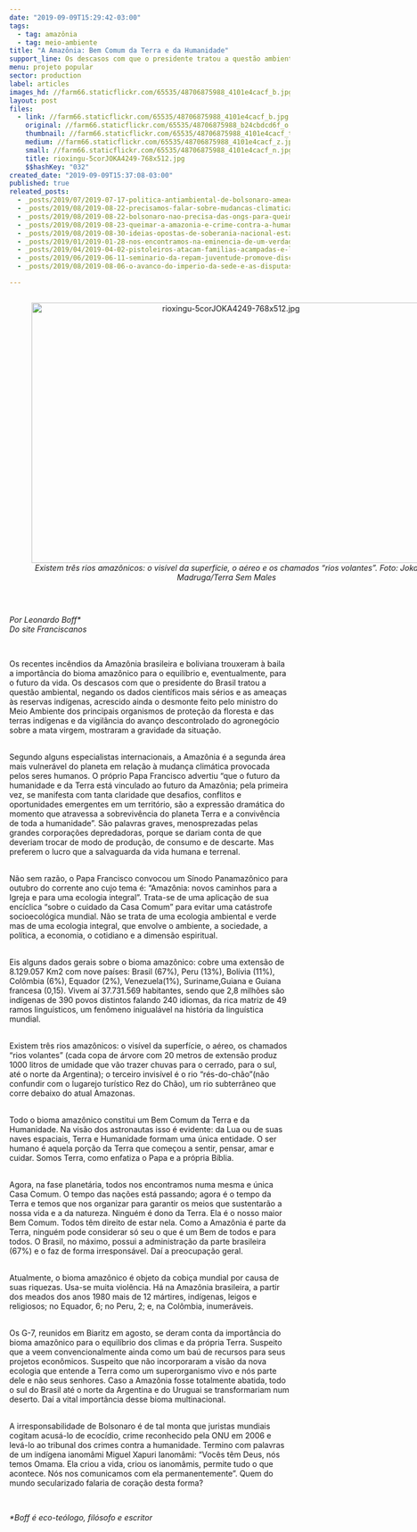 ```yaml
---
date: "2019-09-09T15:29:42-03:00"
tags:
  - tag: amazônia
  - tag: meio-ambiente
title: "A Amazônia: Bem Comum da Terra e da Humanidade"
support_line: Os descasos com que o presidente tratou a questão ambiental mostraram a gravidade da situação
menu: projeto popular
sector: production
label: articles
images_hd: //farm66.staticflickr.com/65535/48706875988_4101e4cacf_b.jpg
layout: post
files:
  - link: //farm66.staticflickr.com/65535/48706875988_4101e4cacf_b.jpg
    original: //farm66.staticflickr.com/65535/48706875988_b24cbdcd6f_o.jpg
    thumbnail: //farm66.staticflickr.com/65535/48706875988_4101e4cacf_t.jpg
    medium: //farm66.staticflickr.com/65535/48706875988_4101e4cacf_z.jpg
    small: //farm66.staticflickr.com/65535/48706875988_4101e4cacf_n.jpg
    title: rioxingu-5corJOKA4249-768x512.jpg
    $$hashKey: "032"
created_date: "2019-09-09T15:37:08-03:00"
published: true
releated_posts:
  - _posts/2019/07/2019-07-17-politica-antiambiental-de-bolsonaro-ameaca-o-fundo-amazonia-entenda.md
  - _posts/2019/08/2019-08-22-precisamos-falar-sobre-mudancas-climaticas-queimadas-e-desmatamento.md
  - _posts/2019/08/2019-08-22-bolsonaro-nao-precisa-das-ongs-para-queimar-a-imagem-do-brasil-no-mundo-inteiro.md
  - _posts/2019/08/2019-08-23-queimar-a-amazonia-e-crime-contra-a-humanidade.md
  - _posts/2019/08/2019-08-30-ideias-opostas-de-soberania-nacional-estao-em-jogo-na-amazonia-analisa-celso-amorim.md
  - _posts/2019/01/2019-01-28-nos-encontramos-na-eminencia-de-um-verdadeiro-etnocidio-das-populacoes-indigenas-no-brasil-denuncia-professor-da-unifesspa.md
  - _posts/2019/04/2019-04-02-pistoleiros-atacam-familias-acampadas-e-lideranca-e-assassinada-no-amazonas.md
  - _posts/2019/06/2019-06-11-seminario-da-repam-juventude-promove-discussoes-sobre-ecologia.md
  - _posts/2019/08/2019-08-06-o-avanco-do-imperio-da-sede-e-as-disputas-geopoliticas-pelos-recursos-hidricos.md

---
```

<div style="text-align:center">
<figure class="image" style="display:inline-block"><img alt="rioxingu-5corJOKA4249-768x512.jpg" height="467" src="//farm66.staticflickr.com/65535/48706875988_4101e4cacf_b.jpg" width="700" />
<figcaption><em>Existem tr&ecirc;s rios amaz&ocirc;nicos: o vis&iacute;vel&nbsp;da superf&iacute;cie, o a&eacute;reo e os chamados &ldquo;rios volantes&rdquo;. Foto: Joka Madruga/Terra Sem Males</em></figcaption>
</figure>
</div>

<p>&nbsp;</p>

<p><em>Por Leonardo Boff*<br />
Do site Franciscanos</em></p>

<p>&nbsp;</p>

<p>Os recentes inc&ecirc;ndios da Amaz&ocirc;nia brasileira e boliviana trouxeram &agrave; baila a import&acirc;ncia do bioma amaz&ocirc;nico para o equil&iacute;brio e, eventualmente, para o futuro da vida. Os descasos com que o presidente do Brasil tratou a quest&atilde;o ambiental, negando os dados cient&iacute;ficos mais s&eacute;rios e as amea&ccedil;as &agrave;s reservas ind&iacute;genas, acrescido ainda o desmonte feito pelo ministro do Meio Ambiente dos principais organismos de prote&ccedil;&atilde;o da floresta e das terras ind&iacute;genas e da vigil&acirc;ncia do avan&ccedil;o descontrolado do agroneg&oacute;cio sobre a mata virgem, mostraram a gravidade da situa&ccedil;&atilde;o.</p>

<p><br />
Segundo alguns especialistas internacionais, a Amaz&ocirc;nia &eacute; a segunda &aacute;rea mais vulner&aacute;vel do planeta em rela&ccedil;&atilde;o &agrave; mudan&ccedil;a clim&aacute;tica provocada pelos seres humanos. O pr&oacute;prio Papa Francisco advertiu &ldquo;que o futuro da humanidade e da Terra est&aacute; vinculado ao futuro da Amaz&ocirc;nia; pela primeira vez, se manifesta com tanta claridade que desafios, conflitos e oportunidades emergentes em um territ&oacute;rio, s&atilde;o a express&atilde;o dram&aacute;tica do momento que atravessa a sobreviv&ecirc;ncia do planeta Terra e a conviv&ecirc;ncia de toda a humanidade&rdquo;. S&atilde;o palavras graves, menosprezadas pelas grandes corpora&ccedil;&otilde;es depredadoras, porque se dariam conta de que deveriam trocar de modo de produ&ccedil;&atilde;o, de consumo e de descarte. Mas preferem o lucro que a salvaguarda da vida humana e terrenal.</p>

<p><br />
N&atilde;o sem raz&atilde;o, o Papa Francisco convocou um S&iacute;nodo Panamaz&ocirc;nico para outubro do corrente ano cujo tema &eacute;: &ldquo;Amaz&ocirc;nia: novos caminhos para a Igreja e para uma ecologia integral&rdquo;. Trata-se de uma aplica&ccedil;&atilde;o de sua enc&iacute;clica &ldquo;sobre o cuidado da Casa Comum&rdquo; para evitar uma cat&aacute;strofe socioecol&oacute;gica mundial. N&atilde;o se trata de uma ecologia ambiental e verde mas de uma ecologia integral, que envolve o ambiente, a sociedade, a pol&iacute;tica, a economia, o cotidiano e a dimens&atilde;o espiritual.</p>

<p><br />
Eis alguns dados gerais sobre o bioma amaz&ocirc;nico: cobre uma extens&atilde;o de 8.129.057 Km2 com nove pa&iacute;ses: Brasil (67%), Peru (13%), Bol&iacute;via (11%), Col&ocirc;mbia (6%), Equador (2%), Venezuela(1%), Suriname,Guiana e Guiana francesa (0,15). Vivem a&iacute; 37.731.569 habitantes, sendo que 2,8 milh&otilde;es s&atilde;o ind&iacute;genas de 390 povos distintos falando 240 idiomas, da rica matriz de 49 ramos lingu&iacute;sticos, um fen&ocirc;meno inigual&aacute;vel na hist&oacute;ria da lingu&iacute;stica mundial.</p>

<p><br />
Existem tr&ecirc;s rios amaz&ocirc;nicos: o vis&iacute;vel da superf&iacute;cie, o a&eacute;reo, os chamados &ldquo;rios volantes&rdquo; (cada copa de &aacute;rvore com 20 metros de extens&atilde;o produz 1000 litros de umidade que v&atilde;o trazer chuvas para o cerrado, para o sul, at&eacute; o norte da Argentina); o terceiro invis&iacute;vel &eacute; o rio &ldquo;r&eacute;s-do-ch&atilde;o&rdquo;(n&atilde;o confundir com o lugarejo tur&iacute;stico Rez do Ch&atilde;o), um rio subterr&acirc;neo que corre debaixo do atual Amazonas.</p>

<p><br />
Todo o bioma amaz&ocirc;nico constitui um Bem Comum da Terra e da Humanidade. Na vis&atilde;o dos astronautas isso &eacute; evidente: da Lua ou de suas naves espaciais, Terra e Humanidade formam uma &uacute;nica entidade. O ser humano &eacute; aquela por&ccedil;&atilde;o da Terra que come&ccedil;ou a sentir, pensar, amar e cuidar. Somos Terra, como enfatiza o Papa e a pr&oacute;pria B&iacute;blia.</p>

<p><br />
Agora, na fase planet&aacute;ria, todos nos encontramos numa mesma e &uacute;nica Casa Comum. O tempo das na&ccedil;&otilde;es est&aacute; passando; agora &eacute; o tempo da Terra e temos que nos organizar para garantir os meios que sustentar&atilde;o a nossa vida e a da natureza. Ningu&eacute;m &eacute; dono da Terra. Ela &eacute; o nosso maior Bem Comum. Todos t&ecirc;m direito de estar nela. Como a Amaz&ocirc;nia &eacute; parte da Terra, ningu&eacute;m pode considerar s&oacute; seu o que &eacute; um Bem de todos e para todos. O Brasil, no m&aacute;ximo, possui a administra&ccedil;&atilde;o da parte brasileira (67%) e o faz de forma irrespons&aacute;vel. Da&iacute; a preocupa&ccedil;&atilde;o geral.</p>

<p><br />
Atualmente, o bioma amaz&ocirc;nico &eacute; objeto da cobi&ccedil;a mundial por causa de suas riquezas. Usa-se muita viol&ecirc;ncia. H&aacute; na Amaz&ocirc;nia brasileira, a partir dos meados dos anos 1980 mais de 12 m&aacute;rtires, ind&iacute;genas, leigos e religiosos; no Equador, 6; no Peru, 2; e, na Col&ocirc;mbia, inumer&aacute;veis.</p>

<p><br />
Os G-7, reunidos em Biaritz em agosto, se deram conta da import&acirc;ncia do bioma amaz&ocirc;nico para o equil&iacute;brio dos climas e da pr&oacute;pria Terra. Suspeito que a veem convencionalmente ainda como um ba&uacute; de recursos para seus projetos econ&ocirc;micos. Suspeito que n&atilde;o incorporaram a vis&atilde;o da nova ecologia que entende a Terra como um superorganismo vivo e n&oacute;s parte dele e n&atilde;o seus senhores. Caso a Amaz&ocirc;nia fosse totalmente abatida, todo o sul do Brasil at&eacute; o norte da Argentina e do Uruguai se transformariam num deserto. Da&iacute; a vital import&acirc;ncia desse bioma multinacional.</p>

<p><br />
A irresponsabilidade de Bolsonaro &eacute; de tal monta que juristas mundiais cogitam acus&aacute;-lo de ecoc&iacute;dio, crime reconhecido pela ONU em 2006 e lev&aacute;-lo ao tribunal dos crimes contra a humanidade. Termino com palavras de um ind&iacute;gena ianom&acirc;mi Miguel Xapuri Ianom&acirc;mi: &ldquo;Voc&ecirc;s t&ecirc;m Deus, n&oacute;s temos Omama. Ela criou a vida, criou os ianom&acirc;mis, permite tudo o que acontece. N&oacute;s nos comunicamos com ela permanentemente&rdquo;. Quem do mundo secularizado falaria de cora&ccedil;&atilde;o desta forma?</p>

<p>&nbsp;</p>

<p><em>*Boff &eacute; eco-te&oacute;logo, fil&oacute;sofo e escritor</em></p>

<p>&nbsp;</p>
